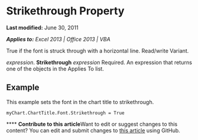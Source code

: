
# Strikethrough Property

 **Last modified:** June 30, 2011

 _**Applies to:** Excel 2013 | Office 2013 | VBA_

True if the font is struck through with a horizontal line. Read/write Variant.

 _expression_. **Strikethrough**
 _expression_ Required. An expression that returns one of the objects in the Applies To list.

## Example

This example sets the font in the chart title to strikethrough.


```
myChart.ChartTitle.Font.Strikethrough = True
```


****   **Contribute to this article**Want to edit or suggest changes to this content? You can edit and submit changes to  [this article](https://github.com/jhershey00/VBA_Excel_Test/OpenXMLCon/articles/62aff502-2f8e-df3b-f185-a44262bdaa64.md) using GitHub.

